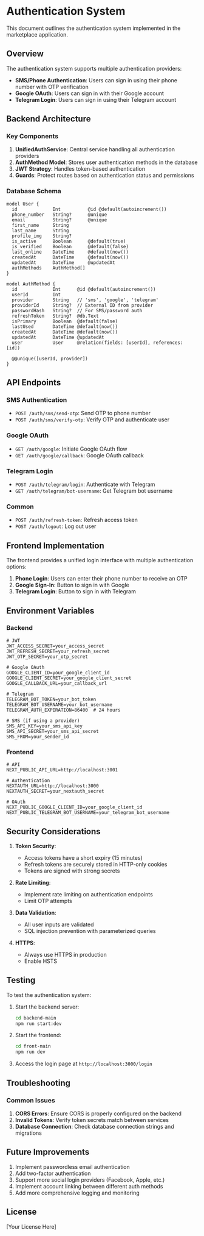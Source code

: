 # Authentication System

This document outlines the authentication system implemented in the marketplace application.

## Overview

The authentication system supports multiple authentication providers:
- **SMS/Phone Authentication**: Users can sign in using their phone number with OTP verification
- **Google OAuth**: Users can sign in with their Google account
- **Telegram Login**: Users can sign in using their Telegram account

## Backend Architecture

### Key Components

1. **UnifiedAuthService**: Central service handling all authentication providers
2. **AuthMethod Model**: Stores user authentication methods in the database
3. **JWT Strategy**: Handles token-based authentication
4. **Guards**: Protect routes based on authentication status and permissions

### Database Schema

```prisma
model User {
  id             Int          @id @default(autoincrement())
  phone_number   String?      @unique
  email          String?      @unique
  first_name     String
  last_name      String
  profile_img    String?
  is_active      Boolean      @default(true)
  is_verified    Boolean      @default(false)
  last_online    DateTime     @default(now())
  createdAt      DateTime     @default(now())
  updatedAt      DateTime     @updatedAt
  authMethods    AuthMethod[]
}

model AuthMethod {
  id             Int      @id @default(autoincrement())
  userId         Int
  provider       String   // 'sms', 'google', 'telegram'
  providerId     String?  // External ID from provider
  passwordHash   String?  // For SMS/password auth
  refreshToken   String?  @db.Text
  isPrimary      Boolean  @default(false)
  lastUsed       DateTime @default(now())
  createdAt      DateTime @default(now())
  updatedAt      DateTime @updatedAt
  user           User     @relation(fields: [userId], references: [id])

  @@unique([userId, provider])
}
```

## API Endpoints

### SMS Authentication

- `POST /auth/sms/send-otp`: Send OTP to phone number
- `POST /auth/sms/verify-otp`: Verify OTP and authenticate user

### Google OAuth

- `GET /auth/google`: Initiate Google OAuth flow
- `GET /auth/google/callback`: Google OAuth callback

### Telegram Login

- `POST /auth/telegram/login`: Authenticate with Telegram
- `GET /auth/telegram/bot-username`: Get Telegram bot username

### Common

- `POST /auth/refresh-token`: Refresh access token
- `POST /auth/logout`: Log out user

## Frontend Implementation

The frontend provides a unified login interface with multiple authentication options:

1. **Phone Login**: Users can enter their phone number to receive an OTP
2. **Google Sign-In**: Button to sign in with Google
3. **Telegram Login**: Button to sign in with Telegram

## Environment Variables

### Backend

```
# JWT
JWT_ACCESS_SECRET=your_access_secret
JWT_REFRESH_SECRET=your_refresh_secret
JWT_OTP_SECRET=your_otp_secret

# Google OAuth
GOOGLE_CLIENT_ID=your_google_client_id
GOOGLE_CLIENT_SECRET=your_google_client_secret
GOOGLE_CALLBACK_URL=your_callback_url

# Telegram
TELEGRAM_BOT_TOKEN=your_bot_token
TELEGRAM_BOT_USERNAME=your_bot_username
TELEGRAM_AUTH_EXPIRATION=86400  # 24 hours

# SMS (if using a provider)
SMS_API_KEY=your_sms_api_key
SMS_API_SECRET=your_sms_api_secret
SMS_FROM=your_sender_id
```

### Frontend

```
# API
NEXT_PUBLIC_API_URL=http://localhost:3001

# Authentication
NEXTAUTH_URL=http://localhost:3000
NEXTAUTH_SECRET=your_nextauth_secret

# OAuth
NEXT_PUBLIC_GOOGLE_CLIENT_ID=your_google_client_id
NEXT_PUBLIC_TELEGRAM_BOT_USERNAME=your_telegram_bot_username
```

## Security Considerations

1. **Token Security**:
   - Access tokens have a short expiry (15 minutes)
   - Refresh tokens are securely stored in HTTP-only cookies
   - Tokens are signed with strong secrets

2. **Rate Limiting**:
   - Implement rate limiting on authentication endpoints
   - Limit OTP attempts

3. **Data Validation**:
   - All user inputs are validated
   - SQL injection prevention with parameterized queries

4. **HTTPS**:
   - Always use HTTPS in production
   - Enable HSTS

## Testing

To test the authentication system:

1. Start the backend server:
   ```bash
   cd backend-main
   npm run start:dev
   ```

2. Start the frontend:
   ```bash
   cd front-main
   npm run dev
   ```

3. Access the login page at `http://localhost:3000/login`

## Troubleshooting

### Common Issues

1. **CORS Errors**: Ensure CORS is properly configured on the backend
2. **Invalid Tokens**: Verify token secrets match between services
3. **Database Connection**: Check database connection strings and migrations

## Future Improvements

1. Implement passwordless email authentication
2. Add two-factor authentication
3. Support more social login providers (Facebook, Apple, etc.)
4. Implement account linking between different auth methods
5. Add more comprehensive logging and monitoring

## License

[Your License Here]
